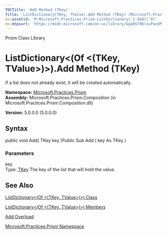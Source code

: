 ```yaml
---
TOCTitle: 'Add Method (TKey)'
Title: 'ListDictionary(TKey, TValue).Add Method (TKey) (Microsoft.Practices.Prism)'
ms:assetid: 'M:Microsoft.Practices.Prism.ListDictionary\`2.Add(\`0)'
ms:mtpsurl: 'https://msdn.microsoft.com/en-us/library/Gg405796(v=PandP.50)'
---
```


Prism Class Library

ListDictionary&lt;(Of &lt;(TKey, TValue&gt;)&gt;).Add Method (TKey)
=======================================================================

If a list does not already exist, it will be created automatically.

**Namespace:** [Microsoft.Practices.Prism](https://msdn.microsoft.com/n:microsoft.practices.prism)
**Assembly:** Microsoft.Practices.Prism.Composition (in Microsoft.Practices.Prism.Composition.dll)

**Version:** 5.0.0.0 (5.0.0.0)

## Syntax


public void Add( TKey key )Public Sub Add ( key As TKey )

### Parameters

key  
Type: [TKey](https://msdn.microsoft.com/t:microsoft.practices.prism.listdictionary%602)
The key of the list that will hold the value.

See Also
--------


[ListDictionary&lt;(Of &lt;(TKey, TValue&gt;)&gt;) Class](https://msdn.microsoft.com/t:microsoft.practices.prism.listdictionary%602)

[ListDictionary&lt;(Of &lt;(TKey, TValue&gt;)&gt;) Members](https://msdn.microsoft.com/allmembers.t:microsoft.practices.prism.listdictionary%602)

[Add Overload](https://msdn.microsoft.com/overload:microsoft.practices.prism.listdictionary%602.add)

[Microsoft.Practices.Prism Namespace](https://msdn.microsoft.com/n:microsoft.practices.prism)

